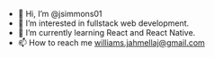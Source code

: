 - 👋 Hi, I’m @jsimmons01
- 👀 I’m interested in fullstack web development.
- 🌱 I’m currently learning React and React Native.
- 📫 How to reach me williams.jahmellaj@gmail.com


